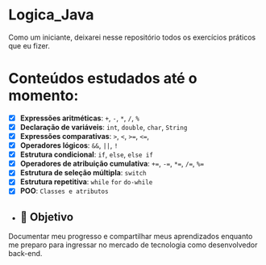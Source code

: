 # Logica_Java
Como um iniciante, deixarei nesse repositório todos os exercícios práticos que eu fizer. 

# Conteúdos estudados até o momento: 

- [x] **Expressões aritméticas**: `+`, `-`, `*`, `/`, `%`
- [x] **Declaração de variáveis**: `int`, `double`, `char`, `String`
- [x] **Expressões comparativas**: `>`, `<`, `>=`, `<=`,
- [x] **Operadores lógicos**: `&&`, `||`, `!`
- [x] **Estrutura condicional**: `if`, `else`, `else if`
- [x] **Operadores de atribuição cumulativa**: `+=`, `-=`, `*=`, `/=`, `%=`
- [x] **Estrutura de seleção múltipla**: `switch`
- [x] **Estrutura repetitiva**: `while` `for` `do-while`
- [x] **POO**: `Classes e atributos`

- ## 🚀 Objetivo
Documentar meu progresso e compartilhar meus aprendizados enquanto me preparo para ingressar no mercado de tecnologia como desenvolvedor back-end.

